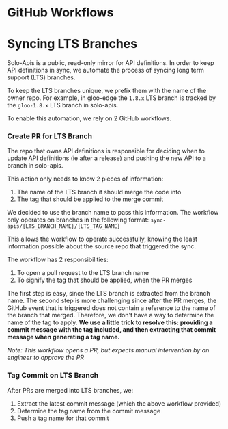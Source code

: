 # GitHub Workflows

# Syncing LTS Branches

Solo-Apis is a public, read-only mirror for API definitions. In order to keep API definitions in sync, we automate the process of syncing long term support (LTS) branches. 

To keep the LTS branches unique, we prefix them with the name of the owner repo. For example, in gloo-edge the `1.8.x` LTS branch is tracked by the `gloo-1.8.x` LTS branch in solo-apis.

To enable this automation, we rely on 2 GitHub workflows.

### Create PR for LTS Branch

The repo that owns API definitions is responsible for deciding when to update API definitions (ie after a release) and pushing the new API to a branch in solo-apis.

This action only needs to know 2 pieces of information:
1. The name of the LTS branch it should merge the code into
2. The tag that should be applied to the merge commit

We decided to use the branch name to pass this information. The workflow only operates on branches in the following format:
```sync-apis/{LTS_BRANCH_NAME}/{LTS_TAG_NAME}```

This allows the workflow to operate successfully, knowing the least information possible about the source repo that triggered the sync.

The workflow has 2 responsibilities:
1. To open a pull request to the LTS branch name
2. To signify the tag that should be applied, when the PR merges

The first step is easy, since the LTS branch is extracted from the branch name.
The second step is more challenging since after the PR merges, the GitHub event that is triggered does not contain a reference to the name of the branch that merged. Therefore, we don't have a way to determine the name of the tag to apply. **We use a little trick to resolve this: providing a commit message with the tag included, and then extracting that commit message when generating a tag name.**


*Note: This workflow opens a PR, but expects manual intervention by an engineer to approve the PR*

### Tag Commit on LTS Branch

After PRs are merged into LTS branches, we:
1. Extract the latest commit message (which the above workflow provided)
2. Determine the tag name from the commit message
3. Push a tag name for that commit
